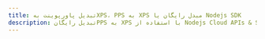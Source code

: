 ---title: تبدیل پاورپوینت بهXPS، PPS به XPS مبدل رایگان یا Nodejs SDKdescription: تبدیل رایگانPPS به XPS با استفاده از Nodejs Cloud APIs & SDK. همچنین اسناد Microsoft PowerPoint را در Cloud ایجاد، ویرایش و رندر کنید.---